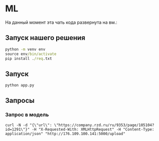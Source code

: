 # ML
На данный момент эта чать кода развернута на вм.:
## Запуск нашего решения

```cmd
python -m venv env
source env/bin/activate
pip install ./req.txt
```

## Запуск
```cmd
python app.py
```

## Запросы

### Запрос в модель
```
curl -N -d "{\"url\": \"https://company.rzd.ru/ru/9353/page/105104?id=1291\"}" -H "X-Requested-With: XMLHttpRequest" -H "Content-Type: application/json" "http://176.109.100.141:5000/upload"
```
